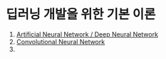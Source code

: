 딥러닝 개발을 위한 기본 이론
============================

1. [Artificial Neural Network / Deep Neural Network](https://github.com/seoyounji/DeepLearning-Basic/tree/main/Artifical%20Neural%20Network)     
2. [Convolutional Neural Network](https://github.com/seoyounji/DeepLearning-Basic/tree/main/Convolutional%20Neural%20Network)     
3. 
